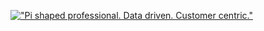 [!["Pi shaped professional. Data driven. Customer centric."](https://github.com/WallPasq/WallPasq/assets/98925497/70f37d9a-b279-464d-8f10-5b9cd9fbe55f)](https://github.com/WallPasq/projects)
